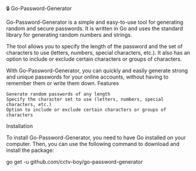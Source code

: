 🔒 Go-Password-Generator

Go-Password-Generator is a simple and easy-to-use tool for generating random and secure passwords. It is written in Go and uses the standard library for generating random numbers and strings.

The tool allows you to specify the length of the password and the set of characters to use (letters, numbers, special characters, etc.). It also has an option to include or exclude certain characters or groups of characters.

With Go-Password-Generator, you can quickly and easily generate strong and unique passwords for your online accounts, without having to remember them or write them down.
Features

    Generate random passwords of any length
    Specify the character set to use (letters, numbers, special characters, etc.)
    Option to include or exclude certain characters or groups of characters

Installation

To install Go-Password-Generator, you need to have Go installed on your computer. Then, you can use the following command to download and install the package:

go get -u github.com/cctv-boy/go-password-generator
